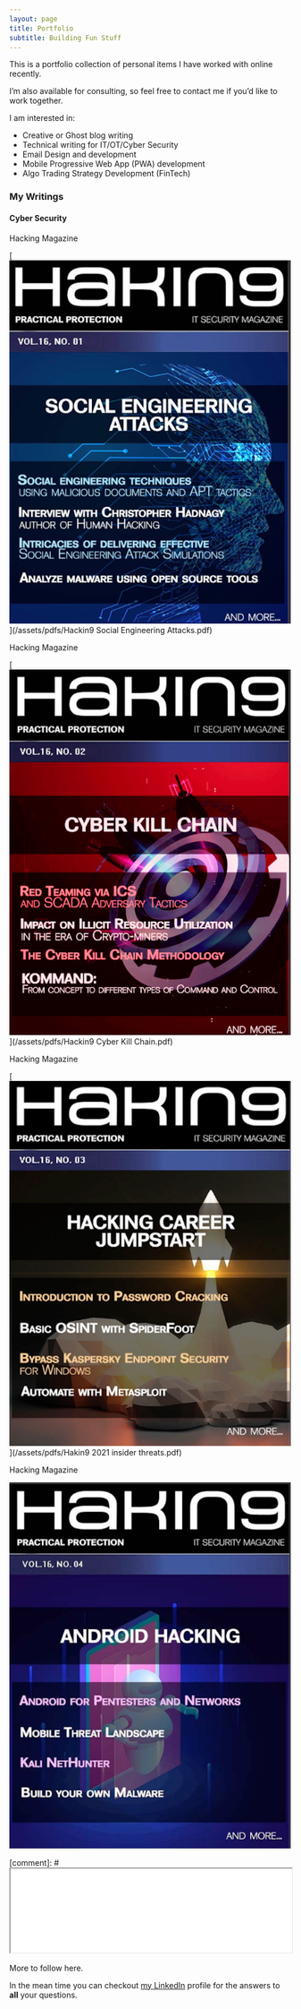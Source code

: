 ```yaml
---
layout: page
title: Portfolio
subtitle: Building Fun Stuff 
---
```


This is a portfolio collection of personal items I have worked with online recently.  

I’m also available for consulting, so feel free to contact me if you’d like to work together.

I am interested in:  

- Creative or Ghost blog writing
- Technical writing for IT/OT/Cyber Security
- Email Design and development
- Mobile Progressive Web App (PWA) development
- Algo Trading Strategy Development (FinTech)

### My Writings

#### Cyber Security

Hacking Magazine 

[![ASocial Engineering Attacks](/assets/img/Hackin9-Social-Engineering-Attacks-cover.png)](/assets/pdfs/Hackin9 Social Engineering Attacks.pdf)

Hacking Magazine 

[![Cyber Kill Chain](/assets/img/Hackin9-Cyber-Kill-Chain-cover.png)](/assets/pdfs/Hackin9 Cyber Kill Chain.pdf) 

Hacking Magazine 

[![Insider Threats](/assets/img/Hakin9-2021-insider-threats-cover.png)](/assets/pdfs/Hakin9 2021 insider threats.pdf) 

Hacking Magazine 

[![Mobile Threat Landscape](/assets/img/H9-Mobile-Threat-landscape-cover.png)](/assets/pdfs/H9-Mobile-Threat-landscape.pdf) 

[comment]: # <iframe src="/assets/pdfs/Hackin9 Social Engineering Attacks.pdf" width="100%" height="20%"></iframe>

More to follow here. 

In the mean time you can checkout [my LinkedIn](https://www.linkedin.com/in/syedpeer) profile for the answers to **all** your questions.
